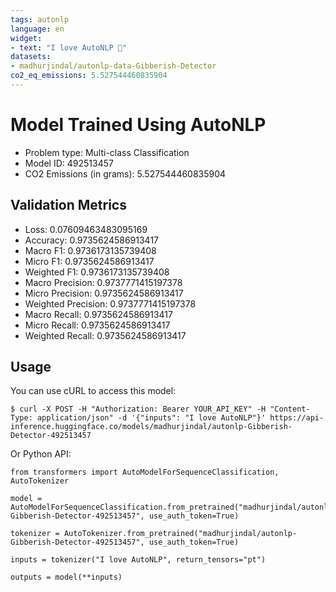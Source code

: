 ```yaml
---
tags: autonlp
language: en
widget:
- text: "I love AutoNLP 🤗"
datasets:
- madhurjindal/autonlp-data-Gibberish-Detector
co2_eq_emissions: 5.527544460835904
---
```


# Model Trained Using AutoNLP

- Problem type: Multi-class Classification
- Model ID: 492513457
- CO2 Emissions (in grams): 5.527544460835904

## Validation Metrics

- Loss: 0.07609463483095169
- Accuracy: 0.9735624586913417
- Macro F1: 0.9736173135739408
- Micro F1: 0.9735624586913417
- Weighted F1: 0.9736173135739408
- Macro Precision: 0.9737771415197378
- Micro Precision: 0.9735624586913417
- Weighted Precision: 0.9737771415197378
- Macro Recall: 0.9735624586913417
- Micro Recall: 0.9735624586913417
- Weighted Recall: 0.9735624586913417


## Usage

You can use cURL to access this model:

```
$ curl -X POST -H "Authorization: Bearer YOUR_API_KEY" -H "Content-Type: application/json" -d '{"inputs": "I love AutoNLP"}' https://api-inference.huggingface.co/models/madhurjindal/autonlp-Gibberish-Detector-492513457
```

Or Python API:

```
from transformers import AutoModelForSequenceClassification, AutoTokenizer

model = AutoModelForSequenceClassification.from_pretrained("madhurjindal/autonlp-Gibberish-Detector-492513457", use_auth_token=True)

tokenizer = AutoTokenizer.from_pretrained("madhurjindal/autonlp-Gibberish-Detector-492513457", use_auth_token=True)

inputs = tokenizer("I love AutoNLP", return_tensors="pt")

outputs = model(**inputs)
```